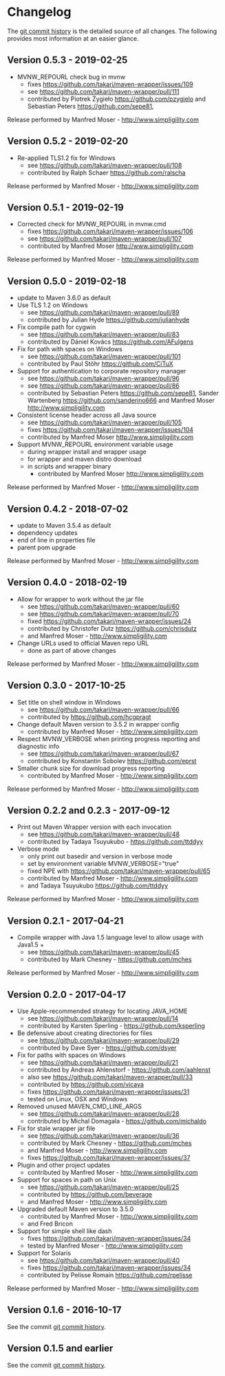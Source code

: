 # Changelog

The [git commit history](https://github.com/takari/maven-wrapper/commits/master)
is the detailed source of all changes. The following provides most information
at an easier glance.


## Version 0.5.3 - 2019-02-25

- MVNW_REPOURL check bug in mvnw
  - fixes https://github.com/takari/maven-wrapper/issues/109
  - see https://github.com/takari/maven-wrapper/pull/111
  - contributed by  Piotrek Żygieło https://github.com/pzygielo and 
	Sebastian Peters https://github.com/sepe81,

Release performed by Manfred Moser - http://www.simpligility.com

## Version 0.5.2 - 2019-02-20

- Re-applied TLS1.2 fix for Windows
  - see https://github.com/takari/maven-wrapper/pull/108
  - contributed by Ralph Schaer https://github.com/ralscha

Release performed by Manfred Moser - http://www.simpligility.com

## Version 0.5.1 - 2019-02-19

- Corrected check for MVNW_REPOURL in mvnw.cmd
  - fixes https://github.com/takari/maven-wrapper/issues/106
  - see https://github.com/takari/maven-wrapper/pull/107
  - contributed by Manfred Moser http://www.simpligility.com

Release performed by Manfred Moser - http://www.simpligility.com

## Version 0.5.0 - 2019-02-18

- update to Maven 3.6.0 as default
- Use TLS 1.2 on Windows
  - see https://github.com/takari/maven-wrapper/pull/89
  - contributed by Julian Hyde https://github.com/julianhyde
- Fix compile path for cygwin
  - see https://github.com/takari/maven-wrapper/pull/83
  - contributed by Dániel Kovács https://github.com/AFulgens
- Fix for path with spaces on Windows 
  - see https://github.com/takari/maven-wrapper/pull/101
  - contributed by Paul Stöhr https://github.com/CiTuX
- Support for authentication to corporate repository manager
  - see https://github.com/takari/maven-wrapper/pull/96
  - see https://github.com/takari/maven-wrapper/pull/86
  - contributed by Sebastian Peters https://github.com/sepe81,
    Sander Wartenberg https://github.com/sanderino666 and
    Manfred Moser http://www.simpligility.com
- Consistent license header across all Java source
  - see https://github.com/takari/maven-wrapper/pull/105
  - fixes https://github.com/takari/maven-wrapper/issues/104
  - contributed by Manfred Moser http://www.simpligility.com
- Support MVNW_REPOURL environment variable usage
  -  during wrapper install and wrapper usage
  - for wrapper and maven distro download
  - in scripts and wrapper binary
    - contributed by Manfred Moser http://www.simpligility.com

Release performed by Manfred Moser - http://www.simpligility.com

## Version 0.4.2 - 2018-07-02

- update to Maven 3.5.4 as default
- dependency updates
- end of line in properties file
- parent pom upgrade

Release performed by Manfred Moser - http://www.simpligility.com

## Version 0.4.0 - 2018-02-19

- Allow for wrapper to work without the jar file
  - see https://github.com/takari/maven-wrapper/pull/60
  - see https://github.com/takari/maven-wrapper/pull/70
  - fixed https://github.com/takari/maven-wrapper/issues/24
  - contributed by  Christofer Dutz https://github.com/chrisdutz
  - and Manfred Moser - http://www.simpligility.com
- Change URLs used to official Maven repo URL
  - done as part of above changes

Release performed by Manfred Moser - http://www.simpligility.com

## Version 0.3.0 - 2017-10-25

- Set title on shell window in Windows
  - see https://github.com/takari/maven-wrapper/pull/66
  - contributed by https://github.com/hcgpragt
- Change default Maven version to 3.5.2 in wrapper config
  - contributed by Manfred Moser - http://www.simpligility.com
- Respect MVNW_VERBOSE when printing progress reporting and diagnostic info
  - see https://github.com/takari/maven-wrapper/pull/67
  - contributed by Konstantin Sobolev https://github.com/eprst
- Smaller chunk size for download progress reporting
  - contributed by Manfred Moser - http://www.simpligility.com

Release performed by Manfred Moser - http://www.simpligility.com

## Version 0.2.2 and 0.2.3 - 2017-09-12

- Print out Maven Wrapper version with each invocation
  - see https://github.com/takari/maven-wrapper/pull/48
  - contributed by Tadaya Tsuyukubo - https://github.com/ttddyy
- Verbose mode
  - only print out basedir and version in verbose mode
  - set by environment variable MVNW_VERBOSE="true"
  - fixed NPE with https://github.com/takari/maven-wrapper/pull/65
  - contributed by Manfred Moser - http://www.simpligility.com
  - and Tadaya Tsuyukubo https://github.com/ttddyy

Release performed by Manfred Moser - http://www.simpligility.com

## Version 0.2.1 - 2017-04-21

- Compile wrapper with Java 1.5 language level to allow usage with Java1.5 +
  - see https://github.com/takari/maven-wrapper/pull/45
  - contributed by Mark Chesney - https://github.com/mches

Release performed by Manfred Moser - http://www.simpligility.com

## Version 0.2.0 - 2017-04-17

- Use Apple-recommended strategy for locating JAVA_HOME
  - see https://github.com/takari/maven-wrapper/pull/14
  - contributed by Karsten Sperling - https://github.com/ksperling
- Be defensive about creating directories for files
  - see https://github.com/takari/maven-wrapper/pull/29
  - contributed by Dave Syer - https://github.com/dsyer 
- Fix for paths with spaces on Windows
  - see https://github.com/takari/maven-wrapper/pull/21
  - contributed by Andreas Ahlenstorf - https://github.com/aahlenst
  - also see https://github.com/takari/maven-wrapper/pull/33
  - contributed by https://github.com/vicaya
  - fixes https://github.com/takari/maven-wrapper/issues/31
  - tested on Linux, OSX and Windows
- Removed unused MAVEN_CMD_LINE_ARGS
  - see https://github.com/takari/maven-wrapper/pull/28
  - contributed by Michal Domagala - https://github.com/michaldo
- Fix for stale wrapper jar file
  - see https://github.com/takari/maven-wrapper/pull/36
  - contributed by Mark Chesney - https://github.com/mches
  - and Manfred Moser - http://www.simpligility.com
  - fixes https://github.com/takari/maven-wrapper/issues/37
- Plugin and other project updates
  - contributed by Manfred Moser - http://www.simpligility.com
- Support for spaces in path on Unix
  - see https://github.com/takari/maven-wrapper/pull/25
  - contributed by https://github.com/beverage
  - and Manfred Moser - http://www.simpligility.com
- Upgraded default Maven version to 3.5.0
  - contributed by Manfred Moser - http://www.simpligility.com
  - and Fred Bricon
- Support for simple shell like dash
  - fixes https://github.com/takari/maven-wrapper/issues/34
  - tested by Manfred Moser  - http://www.simpligility.com
- Support for Solaris
  - see https://github.com/takari/maven-wrapper/pull/40
  - fixes https://github.com/takari/maven-wrapper/issues/34
  - contributed by Pelisse Romain https://github.com/rpelisse

Release performed by Manfred Moser - http://www.simpligility.com

## Version 0.1.6 - 2016-10-17

See the commit [git commit history](https://github.com/takari/maven-wrapper/commits/master).

## Version 0.1.5 and earlier

See the commit [git commit history](https://github.com/takari/maven-wrapper/commits/master).